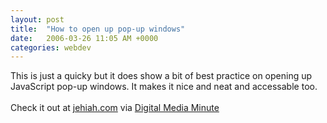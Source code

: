 ```yaml
---
layout: post
title:  "How to open up pop-up windows"
date:   2006-03-26 11:05 AM +0000
categories: webdev
---
```

This is just a quicky but it does show a bit of best practice on opening up JavaScript pop-up windows. It makes it nice and neat and accessable too.<br /><br />Check it out at <a target="_blank" href="http://jehiah.com/archive/how-to-open-popups">jehiah.com</a> via <a target="_blank" href="http://www.digitalmediaminute.com/article/1674/how-to-open-popups">Digital Media Minute</a>